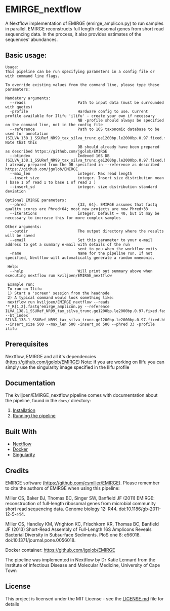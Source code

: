 # EMIRGE_nextflow
A Nextflow implementation of EMIRGE (emirge_amplicon.py) to run samples in parallel. EMIRGE reconstructs full length ribosomal genes from short read
sequencing data.  In the process, it also provides estimates of the sequences' abundances.

## Basic usage:
    Usage:
    This pipeline can be run specifying parameters in a config file or with command line flags.
    
    To override existing values from the command line, please type these parameters:
    
    Mandatory arguments:
      --reads                       Path to input data (must be surrounded with quotes)
      -profile                      Hardware config to use. Current profile available for Ilifu 'ilifu' - create your own if necessary
                                    NB -profile should always be specified on the command line, not in the config file
      --reference                   Path to 16S taxonomic database to be used for annotation (SILVA_138.1_SSURef_NR99_tax_silva_trunc.ge1200bp.le2000bp.0.97.fixed.fasta). Note that this 
                                    DB should already have been prepared as described https://github.com/jgolob/EMIRGE
      --btindex                     Indexed 16S DB (SILVA_138.1_SSURef_NR99_tax_silva_trunc.ge1200bp.le2000bp.0.97.fixed.btindex ) already prepared from the DB specified in --reference as described https://github.com/jgolob/EMIRGE
      --max_len                     integer. Max read length
      --insert_size                 integer. Insert size distribution mean ( base 1 of read 1 to base 1 of read 2 )
      --insert_sd                   integer. size distribution standard deviation
    
    Optional EMIRGE parameters:
      --phred                       {33, 64}. EMIRGE assumes that fastq quality scores are Phred+64; most new projects are now Phred+33
      --iterations                  integer. Default = 40, but it may be necessary to increase this for more complex samples                                       
  
    Other arguments:
      --outdir                      The output directory where the results will be saved
      --email                       Set this parameter to your e-mail address to get a summary e-mail with details of the run                                     
                                    sent to you when the workflow exits
      -name                         Name for the pipeline run. If not specified, Nextflow will automatically generate a random mnemonic.
    
     Help:
      --help                        Will print out summary above when executing nextflow run kviljoen/EMIRGE_nextflow
                                  
     Example run:
     To run on Ilifu
     1) Start a 'screen' session from the headnode
     2) A typical command would look something like: 
     nextflow run kviljoen/EMIRGE_nextflow --reads '*_R{1,2}.fastq'emirge_amplicon.py --reference ILVA_138.1_SSURef_NR99_tax_silva_trunc.ge1200bp.le2000bp.0.97.fixed.fasta 
    --bt_index SILVA_138.1_SSURef_NR99_tax_silva_trunc.ge1200bp.le2000bp.0.97.fixed.btindex 
    --insert_size 500 --max_len 500 -insert_sd 500 --phred 33 -profile ilifu


## Prerequisites

Nextflow, EMIRGE and all it's dependencies (https://github.com/jgolob/EMIRGE)
Note: if you are working on Ilifu you can simply use the singularity image specified in the Ilifu profile 

## Documentation
The kviljoen/EMIRGE_nextflow pipeline comes with documentation about the pipeline, found in the `docs/` directory:

1. [Installation](docs/installation.md)
2. [Running the pipeline](docs/usage.md)

## Built With

* [Nextflow](https://www.nextflow.io/)
* [Docker](https://www.docker.com/what-docker)
* [Singularity](https://singularity.lbl.gov/)


## Credits

EMIRGE software (https://github.com/csmiller/EMIRGE). Please remember to cite the authors of EMIRGE when using this pipeline:

Miller CS, Baker BJ, Thomas BC, Singer SW, Banfield JF (2011) EMIRGE: reconstruction of full-length ribosomal genes from microbial community short read sequencing data. Genome biology 12: R44. doi:10.1186/gb-2011-12-5-r44.

Miller CS, Handley KM, Wrighton KC, Frischkorn KR, Thomas BC, Banfield JF (2013) Short-Read Assembly of Full-Length 16S Amplicons Reveals Bacterial Diversity in Subsurface Sediments. PloS one 8: e56018. doi:10.1371/journal.pone.0056018.

Docker container: https://github.com/jgolob/EMIRGE

The pipeline was implemented in Nextflow by Dr Katie Lennard from the Institute of Infectious Disease and Molecular Medicine, University of Cape Town

## License

This project is licensed under the MIT License - see the [LICENSE.md](LICENSE.md) file for details
